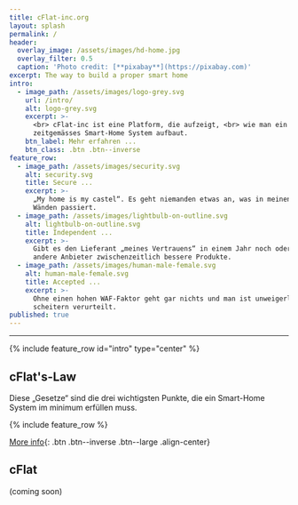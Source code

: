 ```yaml
---
title: cFlat-inc.org
layout: splash
permalink: /
header:
  overlay_image: /assets/images/hd-home.jpg
  overlay_filter: 0.5
  caption: 'Photo credit: [**pixabay**](https://pixabay.com)'
excerpt: The way to build a proper smart home
intro:
  - image_path: /assets/images/logo-grey.svg
    url: /intro/
    alt: logo-grey.svg
    excerpt: >-
      <br> cFlat-inc ist eine Platform, die aufzeigt, <br> wie man ein
      zeitgemässes Smart-Home System aufbaut. 
    btn_label: Mehr erfahren ...
    btn_class: .btn .btn--inverse
feature_row:
  - image_path: /assets/images/security.svg
    alt: security.svg
    title: Secure ...
    excerpt: >-
      „My home is my castel“. Es geht niemanden etwas an, was in meinen vier
      Wänden passiert.
  - image_path: /assets/images/lightbulb-on-outline.svg
    alt: lightbulb-on-outline.svg
    title: Independent ...
    excerpt: >-
      Gibt es den Lieferant „meines Vertrauens“ in einem Jahr noch oder haben
      andere Anbieter zwischenzeitlich bessere Produkte.
  - image_path: /assets/images/human-male-female.svg
    alt: human-male-female.svg
    title: Accepted ...
    excerpt: >-
      Ohne einen hohen WAF-Faktor geht gar nichts und man ist unweigerlich zum
      scheitern verurteilt.
published: true
---
```

<p></p>

---

{% include feature_row id="intro" type="center" %}

## cFlat's-Law

Diese „Gesetze“ sind die drei wichtigsten Punkte, die ein Smart-Home System im minimum erfüllen muss.

{% include feature_row %}

[More info](/law){: .btn .btn--inverse .btn--large .align-center}

## cFlat

(coming soon)
